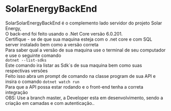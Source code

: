 # SolarEnergyBackEnd

SolarSolarEnergyBackEnd é o complemento lado servidor do projeto Solar Energy, 
<br> O back-end foi feito usando o .Net Core versão 6.0.201.
<br> Certifique - se de que sua maquina esteja com o .net core e com SQL server instalado bem como a versão correta
<br> Para saber qual a versão de sua maquina use o terminal de seu computador e use o seguinte comando 
<br>`dotnet --list-sdks`
<br> Este comando ira listar as Sdk´s de sua maquina bem como suas respectivas versões
<br> Feito isso abra um prompt de comando na classe program de sua API e insira o comando `dotnet watch run`
<br> Para que a API possa estar rodando e o front-end tenha a correta integração
<br>OBS: Use a branch master, a Developer esta em desenvolvimento, sendo a criação em camadas e com autenticação..

